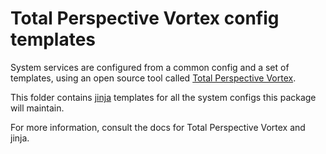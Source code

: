 # Total Perspective Vortex config templates

System services are configured from a common config and a set of templates,
using an open source tool called
[Total Perspective Vortex](https://github.com/joeyparrish/total-perspective-vortex).

This folder contains [jinja](https://jinja.palletsprojects.com/en/3.1.x/)
templates for all the system configs this package will maintain.

For more information, consult the docs for Total Perspective Vortex and jinja.
